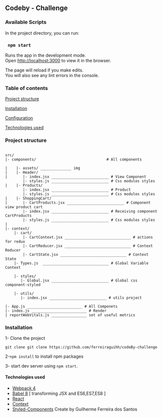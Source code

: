 

## Codeby - Challenge


### Available Scripts

In the project directory, you can run:

### ` npm start`

Runs the app in the development mode.<br>
Open [http://localhost:3000](http://localhost:3000) to view it in the browser.

The page will reload if you make edits.<br>
You will also see any lint errors in the console.



### Table of contents
[Project structure](#project-structure)

[Installation](#installation)

[Configuration](#configuration)

[Technologies used](#technologies-used)

### Project structure

````

src/
|- components/                                # All components

|    |- assets/ ______________ img
|    |- Header/ 
|       |- index.jsx __________________________ # View Component
        |- styles.js __________________________ # Css modules styles
|    |- Products/ 
        |- index.jsx __________________________ # Product
        |- styles.js __________________________ # Css modules styles
|    |- ShoppingCart/ 
|       |- CartProducts.jsx __________________________ # Component view product cart
        |- index.jsx __________________________ # Receiving component CartProducts   
        |- styles.js __________________________ # Css modules styles
|    
|- context/      
    |- cart/
        |- CartContext.jsx ______________________________ # actions for redux
        |- CartReducer.jsx ______________________________ # Context Reducer
        |- CartState.jsx ______________________________ # Context State
    |- Types.js  ______________________________ # Global Variable Context

    |- styles/ 
       |- Global.jsx __________________________ # Global css component-styled
    
    |- utils/ 
       |- index.jsx __________________________ # utils project   
       
|- App.js _________________________ # All Componets
|- index.js _________________________ # Render
| reportWebVitals.js ________________ set of useful metrics
````


### Installation

1- Clone the project

`git clone git clone https://github.com/ferreiraguihh/codeBy-challenge`

2-`npm install` to install npm packages

3- start dev server using `npm start`.


#### Technologies used

* [Webpack 4](https://github.com/webpack/webpack) 
* [Babel 8](https://github.com/babel/babel) [ transforming JSX and ES6,ES7,ES8 ]
* [React](https://github.com/facebook/react)
* [Context](https://pt-br.reactjs.org/docs/context.html)
* [Styled-Components](https://styled-components.com/)
Create by Guilherme Ferreira dos Santos
